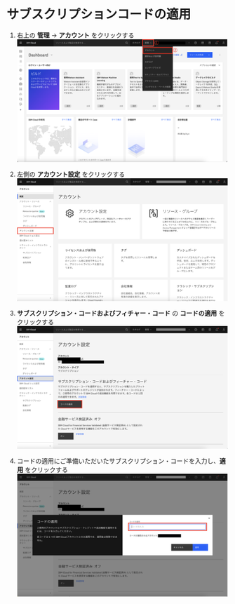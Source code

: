 # サブスクリプションコードの適用

1. 右上の **管理** → **アカウント** をクリックする
![](./images/sub1.png) 

1. 左側の **アカウント設定** をクリックする
![](./images/sub2.png) 

1. **サブスクリプション・コードおよびフィチャー・コード** の **コードの適用** をクリックする
![](./images/sub3.png) 

1. コードの適用にご準備いただいたサブスクリプション・コードを入力し、**適用** をクリックする
![](./images/sub4.png)
